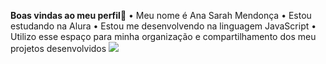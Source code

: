 **Boas vindas ao meu perfil**🫶
• Meu nome é Ana Sarah Mendonça
• Estou estudando na Alura
• Estou me desenvolvendo na linguagem JavaScript
• Utilizo esse espaço para minha organização e compartilhamento dos meu projetos desenvolvidos
![](https://media1.tenor.com/m/of68oV6UxnAAAAAd/gato-beijo-gato-gostoso.gif)
